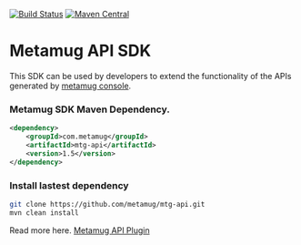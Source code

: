 [![Build Status](https://travis-ci.org/metamug/api-sdk.svg?branch=master)](https://travis-ci.org/metamug/api-sdk) [![Maven Central](https://maven-badges.herokuapp.com/maven-central/com.metamug/mtg-api/badge.svg)](http://search.maven.org/#artifactdetails|com.metamug|mtg-api|1.5|)

# Metamug API SDK

This SDK can be used by developers to extend the functionality of the APIs generated by [metamug console](https://metamug.com/console).

### Metamug SDK Maven Dependency.

```xml
<dependency>
    <groupId>com.metamug</groupId>
    <artifactId>mtg-api</artifactId>
    <version>1.5</version>
</dependency>
```

### Install lastest dependency

```sh
git clone https://github.com/metamug/mtg-api.git
mvn clean install
```

Read more here. [Metamug API Plugin](https://metamug.com/docs/code-execution.php) 
